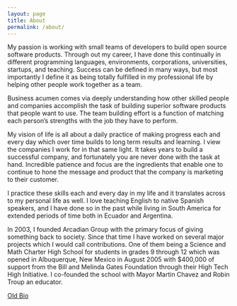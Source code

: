 ```yaml
---
layout: page
title: About
permalink: /about/
---
```


My passion is working with small teams of developers to build open source software products.
Through out my career, I have done this continually in different programming languages, environments, corporations, universities, startups, and teaching. Success can be defined in many ways, but most importantly I define it as being totally fulfilled in my professional life by helping other people work together as a team.

Business acumen comes via deeply understanding how other skilled people and companies accomplish the task of building superior software products that people want to use.  The team building effort is a function of matching each person’s strengths with the job they have to perform.

My vision of life is all about a daily practice of making progress each and every day which over time builds to long term results and learning.  I view the companies I work for in that same light.  It takes years to build a successful company, and fortunately you are never done with the task at hand.  Incredible patience and focus are the ingredients that enable one to continue to hone the message and product that the company is marketing to their customer.

I practice these skills each and every day in my life and it translates across to my personal life as well.  I love teaching English to native Spanish speakers, and I have done so in the past while living in South America for extended periods of time both in Ecuador and Argentina.

In 2003, I founded Arcadian Group with the primary focus of giving something back to society. Since that time I have worked on several major projects which I would call contributions. One of them being a Science and Math Charter High School for students in grades 9 through 12 which was opened in Albuquerque, New Mexico in August 2005 with $400,000 of support from the Bill and Melinda Gates Foundation through their High Tech High Initiative. I co-founded the school with Mayor Martin Chavez and Robin Troup an educator.

[Old Bio](http://stormasm.github.io/link16/bio/)
